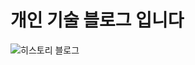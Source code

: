 # 개인 기술 블로그 입니다

![히스토리 블로그](https://user-images.githubusercontent.com/84896918/199914149-5d8fb607-cd69-44cd-9f16-dc6bdbb2c197.PNG)
